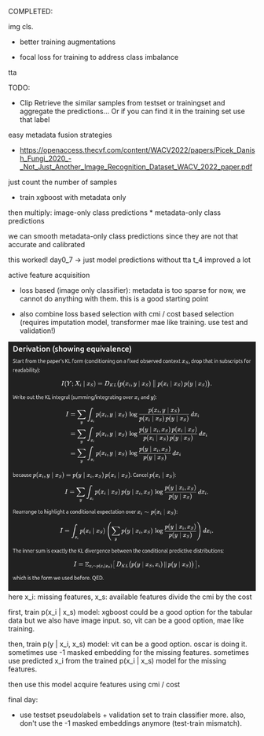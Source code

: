 COMPLETED:

img cls.

- better training augmentations

- focal loss for training to address class imbalance

tta


TODO:

- Clip Retrieve the similar samples from testset or trainingset and aggregate the predictions... Or if you can find it in the training set use that label


easy metadata fusion strategies

- https://openaccess.thecvf.com/content/WACV2022/papers/Picek_Danish_Fungi_2020_-_Not_Just_Another_Image_Recognition_Dataset_WACV_2022_paper.pdf

just count the number of samples 

- train xgboost with metadata only

then multiply: image-only class predictions * metadata-only class predictions 

we can smooth metadata-only class predictions since they are not that accurate and calibrated

this worked!
day0_7 -> just model predictions without tta
t_4 improved a lot


active feature acquisition

- loss based (image only classifier): metadata is too sparse for now, we cannot do anything with them. this is a good starting point

- also combine loss based selection with cmi / cost based selection (requires imputation model, transformer mae  like training. use test and validation!)

![alt text](assets/cmi_simplify.png)
here x_i: missing features, x_s: available features
divide the cmi by the cost

first, train p(x_i | x_s) model: xgboost could be a good option for the tabular data but we also have image input. so, vit can be a good option, mae like training.

then, train p(y | x_i, x_s) model: vit can be a good option. oscar is doing it.
    sometimes use -1 masked embedding for the missing features. 
    sometimes use predicted x_i from the trained p(x_i | x_s) model for the missing features.

then use this model acquire features using cmi / cost



final day:

- use testset pseudolabels + validation set to train classifier more. also, don't use the -1 masked embeddings anymore (test-train mismatch).